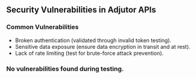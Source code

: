 ## Security Vulnerabilities in Adjutor APIs

### Common Vulnerabilities
- Broken authentication (validated through invalid token testing).
- Sensitive data exposure (ensure data encryption in transit and at rest).
- Lack of rate limiting (test for brute-force attack prevention).

### No vulnerabilities found during testing.
